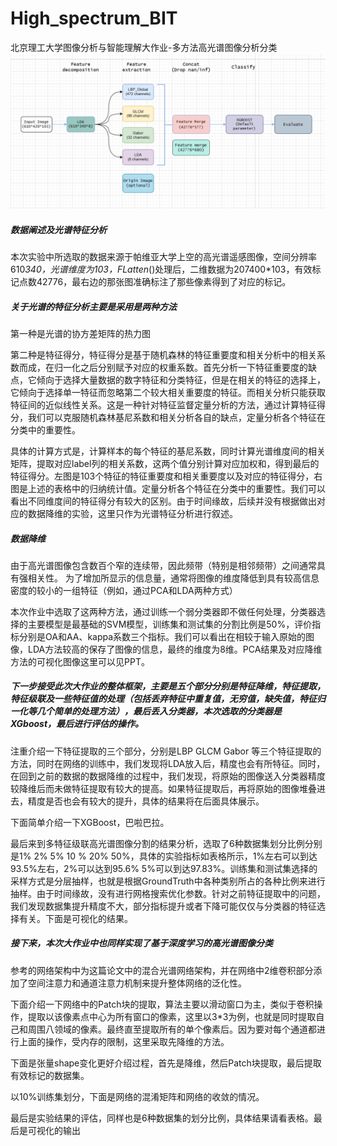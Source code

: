 # High_spectrum_BIT
北京理工大学图像分析与智能理解大作业-多方法高光谱图像分析分类
![QAQ](figures/architecture.png)
##### 数据阐述及光谱特征分析

本次实验中所选取的数据来源于帕维亚大学上空的高光谱遥感图像，空间分辨率610*340，光谱维度为103，FLatten*()处理后，二维数据为207400*103，有效标记点数42776，最右边的那张图准确标注了那些像素得到了对应的标记。

##### 关于光谱的特征分析主要是采用是两种方法

第一种是光谱的协方差矩阵的热力图

第二种是特征得分，特征得分是基于随机森林的特征重要度和相关分析中的相关系数而成，在归一化之后分别赋予对应的权重系数。首先分析一下特征重要度的缺点，它倾向于选择大量数据的数字特征和分类特征，但是在相关的特征的选择上，它倾向于选择单一特征而忽略第二个较大相关重要度的特征。而相关分析只能获取特征间的近似线性关系。这是一种针对特征监督定量分析的方法，通过计算特征得分，我们可以克服随机森林基尼系数和相关分析各自的缺点，定量分析各个特征在分类中的重要性。

具体的计算方式是，计算样本的每个特征的基尼系数，同时计算光谱维度间的相关矩阵，提取对应label列的相关系数，这两个值分别计算对应加权和，得到最后的特征得分。左图是103个特征的特征重要度和相关重要度以及对应的特征得分，右图是上述的表格中的归纳统计值。定量分析各个特征在分类中的重要性。我们可以看出不同维度间的特征得分有较大的区别。由于时间缘故，后续并没有根据做出对应的数据降维的实验，这里只作为光谱特征分析进行叙述。

##### 数据降维

由于高光谱图像包含数百个窄的连续带，因此频带（特别是相邻频带）之间通常具有强相关性。 为了增加所显示的信息量，通常将图像的维度降低到具有较高信息密度的较小的一组特征（例如，通过PCA和LDA两种方式）

本次作业中选取了这两种方法，通过训练一个弱分类器即不做任何处理，分类器选择的主要模型是最基础的SVM模型，训练集和测试集的分割比例是50%，评价指标分别是OA和AA、kappa系数三个指标。我们可以看出在相较于输入原始的图像，LDA方法较高的保存了图像的信息，最终的维度为8维。PCA结果及对应降维方法的可视化图像这里可以见PPT。

##### 下一步接受此次大作业的整体框架，主要是五个部分分别是特征降维，特征提取，特征级联及一些特征值的处理（包括丢弃特征中重复值，无穷值，缺失值，特征归一化等几个简单的处理方法），最后丢入分类器，本次选取的分类器是XGboost，最后进行评估的操作。

注重介绍一下特征提取的三个部分，分别是LBP GLCM Gabor 等三个特征提取的方法，同时在网络的训练中，我们发现将LDA放入后，精度也会有所特征。同时，在回到之前的数据的数据降维的过程中，我们发现，将原始的图像送入分类器精度较降维后而未做特征提取有较大的提高。如果特征提取后，再将原始的图像堆叠进去，精度是否也会有较大的提升，具体的结果将在后面具体展示。

下面简单介绍一下XGBoost，巴啦巴拉。

最后来到多特征级联高光谱图像分割的结果分析，选取了6种数据集划分比例分别是1% 2% 5% 10 % 20% 50%，具体的实验指标如表格所示，1%左右可以到达93.5%左右，2%可以达到95.6% 5%可以到达97.83%。训练集和测试集选择的采样方式是分层抽样，也就是根据GroundTruth中各种类别所占的各种比例来进行抽样。由于时间缘故，没有进行网格搜索优化参数。针对之前特征提取中的问题，我们发现数据集提升精度不大，部分指标提升或者下降可能仅仅与分类器的特征选择有关。下面是可视化的结果。

##### 接下来，本次大作业中也同样实现了基于深度学习的高光谱图像分类

参考的网络架构中为这篇论文中的混合光谱网络架构，并在网络中2维卷积部分添加了空间注意力和通道注意力机制来提升整体网络的泛化性。

下面介绍一下网络中的Patch块的提取，算法主要以滑动窗口为主，类似于卷积操作，提取以该像素点中心为所有窗口的像素，这里以3*3为例，也就是同时提取自己和周围八领域的像素。最终直至提取所有的单个像素后。因为要对每个通道都进行上面的操作，受内存的限制，这里采取先降维的方法。

下面是张量shape变化更好介绍过程，首先是降维，然后Patch块提取，最后提取有效标记的数据集。

以10%训练集划分，下面是网络的混淆矩阵和网络的收敛的情况。

最后是实验结果的评估，同样也是6种数据集的划分比例，具体结果请看表格。最后是可视化的输出
